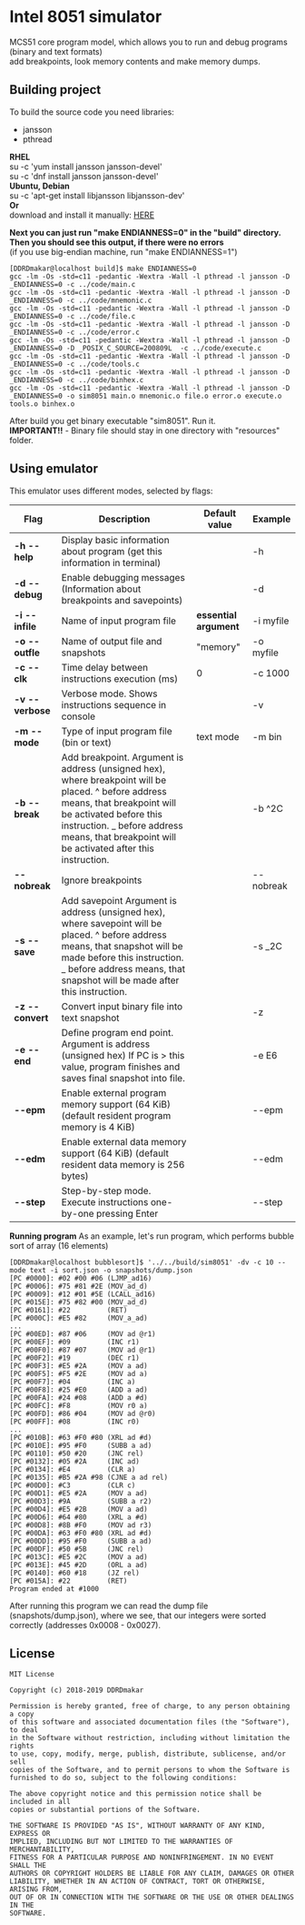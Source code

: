 Intel 8051 simulator
====================
MCS51 core program model, which allows you to run and debug programs  
(binary and text formats)  
add breakpoints, look memory contents and make memory dumps.  

Building project
----------------

To build the source code you need libraries:
- jansson
- pthread

**RHEL**  
su -c 'yum install jansson jansson-devel'  
su -c 'dnf install jansson jansson-devel'  
**Ubuntu, Debian**  
su -c 'apt-get install libjansson libjansson-dev'  
**Or**  
download and install it manually: [HERE](https://github.com/akheron/jansson)  
  
**Next you can just run "make ENDIANNESS=0" in the "build" directory. Then you should see this output, if there were no errors**  
(if you use big-endian machine, run "make ENDIANNESS=1")
```
[DDRDmakar@localhost build]$ make ENDIANNESS=0
gcc -lm -Os -std=c11 -pedantic -Wextra -Wall -l pthread -l jansson -D _ENDIANNESS=0 -c ../code/main.c
gcc -lm -Os -std=c11 -pedantic -Wextra -Wall -l pthread -l jansson -D _ENDIANNESS=0 -c ../code/mnemonic.c
gcc -lm -Os -std=c11 -pedantic -Wextra -Wall -l pthread -l jansson -D _ENDIANNESS=0 -c ../code/file.c
gcc -lm -Os -std=c11 -pedantic -Wextra -Wall -l pthread -l jansson -D _ENDIANNESS=0 -c ../code/error.c
gcc -lm -Os -std=c11 -pedantic -Wextra -Wall -l pthread -l jansson -D _ENDIANNESS=0 -D _POSIX_C_SOURCE=200809L  -c ../code/execute.c
gcc -lm -Os -std=c11 -pedantic -Wextra -Wall -l pthread -l jansson -D _ENDIANNESS=0 -c ../code/tools.c
gcc -lm -Os -std=c11 -pedantic -Wextra -Wall -l pthread -l jansson -D _ENDIANNESS=0 -c ../code/binhex.c
gcc -lm -Os -std=c11 -pedantic -Wextra -Wall -l pthread -l jansson -D _ENDIANNESS=0 -o sim8051 main.o mnemonic.o file.o error.o execute.o tools.o binhex.o
```
After build you get binary executable "sim8051". Run it.  
**IMPORTANT!!** - Binary file should stay in one directory with "resources" folder.  

Using emulator 
--------------
This emulator uses different modes, selected by flags:

Flag                | Description                    | Default value | Example
------------------- | -------------------------------|---------------|--------------------------
**-h --help**       | Display basic information about program (get this information in terminal) |   | -h
**-d --debug**      | Enable debugging messages (Information about breakpoints and savepoints) | | -d
**-i --infile**     | Name of input program file | **essential argument** | -i myfile
**-o --outfle**     | Name of output file and snapshots	| "memory" | -o myfile
**-c --clk**        | Time delay between instructions execution (ms) | 0 | -c 1000
**-v --verbose**    | Verbose mode. Shows instructions sequence in console | | -v
**-m --mode**       | Type of input program file (bin or text) | text mode | -m bin
**-b --break**      | Add breakpoint.	Argument is address (unsigned hex), where breakpoint will be placed.	^ before address means, that breakpoint will be activated before this instruction.	_ before address means, that breakpoint will be activated after this instruction. |   | -b ^2C
**--nobreak**       | Ignore breakpoints | | --nobreak
**-s --save**       | Add savepoint	Argument is address (unsigned hex), where savepoint will be placed.	^ before address means, that snapshot will be made before this instruction.	_ before address means, that snapshot will be made after this instruction. |   | -s _2C
**-z --convert**    | Convert input binary file into text snapshot |  | -z
**-e --end**        | Define program end point.	Argument is address (unsigned hex)	If PC is > this value, program finishes and saves final snapshot into file.	|   | -e E6
**--epm**           | Enable external program memory support (64 KiB) (default resident program memory is 4 KiB) | | --epm
**--edm**           | Enable external data memory support (64 KiB) (default resident data memory is 256 bytes) | | --edm
**--step**          | Step-by-step mode. Execute instructions one-by-one pressing Enter | | --step

**Running program**
As an example, let's run program, which performs bubble sort of array (16 elements)
```
[DDRDmakar@localhost bubblesort]$ '../../build/sim8051' -dv -c 10 --mode text -i sort.json -o snapshots/dump.json
[PC #0000]: #02 #00 #06 (LJMP_ad16)
[PC #0006]: #75 #81 #2E (MOV_ad_d)
[PC #0009]: #12 #01 #5E (LCALL_ad16)
[PC #015E]: #75 #82 #00 (MOV_ad_d)
[PC #0161]: #22         (RET)
[PC #000C]: #E5 #82     (MOV_a_ad)
...
[PC #00ED]: #87 #06     (MOV ad @r1)
[PC #00EF]: #09         (INC r1)
[PC #00F0]: #87 #07     (MOV ad @r1)
[PC #00F2]: #19         (DEC r1)
[PC #00F3]: #E5 #2A     (MOV a ad)
[PC #00F5]: #F5 #2E     (MOV ad a)
[PC #00F7]: #04         (INC a)
[PC #00F8]: #25 #E0     (ADD a ad)
[PC #00FA]: #24 #08     (ADD a #d)
[PC #00FC]: #F8         (MOV r0 a)
[PC #00FD]: #86 #04     (MOV ad @r0)
[PC #00FF]: #08         (INC r0)
...
[PC #010B]: #63 #F0 #80 (XRL ad #d)
[PC #010E]: #95 #F0     (SUBB a ad)
[PC #0110]: #50 #20     (JNC rel)
[PC #0132]: #05 #2A     (INC ad)
[PC #0134]: #E4         (CLR a)
[PC #0135]: #B5 #2A #98 (CJNE a ad rel)
[PC #00D0]: #C3         (CLR c)
[PC #00D1]: #E5 #2A     (MOV a ad)
[PC #00D3]: #9A         (SUBB a r2)
[PC #00D4]: #E5 #2B     (MOV a ad)
[PC #00D6]: #64 #80     (XRL a #d)
[PC #00D8]: #8B #F0     (MOV ad r3)
[PC #00DA]: #63 #F0 #80 (XRL ad #d)
[PC #00DD]: #95 #F0     (SUBB a ad)
[PC #00DF]: #50 #5B     (JNC rel)
[PC #013C]: #E5 #2C     (MOV a ad)
[PC #013E]: #45 #2D     (ORL a ad)
[PC #0140]: #60 #18     (JZ rel)
[PC #015A]: #22         (RET)
Program ended at #1000
```
After running this program we can read the dump file (snapshots/dump.json), where we see, that our integers were sorted correctly (addresses 0x0008 - 0x0027).

License
-------
```
MIT License

Copyright (c) 2018-2019 DDRDmakar

Permission is hereby granted, free of charge, to any person obtaining a copy
of this software and associated documentation files (the "Software"), to deal
in the Software without restriction, including without limitation the rights
to use, copy, modify, merge, publish, distribute, sublicense, and/or sell
copies of the Software, and to permit persons to whom the Software is
furnished to do so, subject to the following conditions:

The above copyright notice and this permission notice shall be included in all
copies or substantial portions of the Software.

THE SOFTWARE IS PROVIDED "AS IS", WITHOUT WARRANTY OF ANY KIND, EXPRESS OR
IMPLIED, INCLUDING BUT NOT LIMITED TO THE WARRANTIES OF MERCHANTABILITY,
FITNESS FOR A PARTICULAR PURPOSE AND NONINFRINGEMENT. IN NO EVENT SHALL THE
AUTHORS OR COPYRIGHT HOLDERS BE LIABLE FOR ANY CLAIM, DAMAGES OR OTHER
LIABILITY, WHETHER IN AN ACTION OF CONTRACT, TORT OR OTHERWISE, ARISING FROM,
OUT OF OR IN CONNECTION WITH THE SOFTWARE OR THE USE OR OTHER DEALINGS IN THE
SOFTWARE.
```
